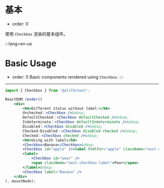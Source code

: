 # 基本

- order: 0

使用 `Checkbox` 渲染的基本组件。


:::lang=en-us
# Basic Usage
- order: 0
Basic components rendered using `Checkbox`.
:::
---

````jsx
import { Checkbox } from '@alifd/next';

ReactDOM.render((
    <div>
        <h6>Different status without label:</h6>
        Unchecked：<Checkbox />&nbsp;
        DefaultChecked：<Checkbox defaultChecked />&nbsp;
        Indeterminate：<Checkbox defaultIndeterminate />&nbsp;
        Disabled：<Checkbox disabled />&nbsp;
        Checked-Disabled：<Checkbox disabled checked />&nbsp;
        Checked：<Checkbox checked />&nbsp;
        <h6>Using with label</h6>
        <Checkbox>Banana</Checkbox>&nbsp;
        <Checkbox id="apple" /><label htmlFor="apple" className="next-checkbox-label">Apple</label>&nbsp;
        <label>
            <Checkbox id="pear" />
            <span className="next-checkbox-label">Pear</span>
        </label>&nbsp;
        <Checkbox label="Banana" />
    </div>
), mountNode);
````
